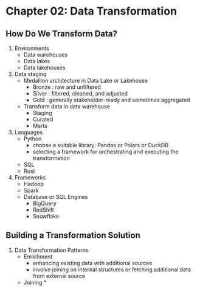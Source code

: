 # Chapter 02: Data Transformation
## How Do We Transform Data?
1. Environments
   - Data warehouses
   - Data lakes
   - Data lakehouses
2. Data staging
   - Medallion architecture in Data Lake or Lakehouse
     * Bronze : raw and unfiltered
     * Silver : filtered, cleaned, and adjusted
     * Gold : generally stakeholder-ready and sometimes aggregated
   - Transform data in data warehouse
     * Staging
     * Curated
     * Marts
3. Languages
   - Python
     * choose a suitable library: Pandas or Polars or DuckDB
     * selecting a framework for orchestrating and executing the transformation
   - SQL
   - Rust
4. Frameworks
   - Hadoop
   - Spark
   - Database or SQL Engines
     * BigQuery
     * RedShift
     * Snowflake

## Building a Transformation Solution
1. Data Transformation Patterns
   - Enrichment
     * enhancing existing data with additional sources
     * involve joining on internal structures or fetching additional data from external source
   - Joining
     * 
